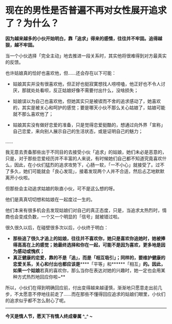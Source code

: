 # 现在的男性是否普遍不再对女性展开追求了？为什么？

**因为越来越多的小伙开始明白，靠「追求」得来的感情，往往并不牢固。追得越狠，越不牢固。**  

当一个小伙选择「完全主动」地去推进一段关系时，其实他将很难得到对方最真实的反馈。  

也许姑娘真的恰好也喜欢他，但……还会存在以下可能：  

*   姑娘其实并没有很喜欢他，但正好也挺寂寞想找人唠唠嗑，他正好也不令人讨厌，那就处处看呗，反正姑娘好像不需要付出什么，没啥损失；  

*   姑娘误以为自己也喜欢他，但她其实只是被锲而不舍的追求感动了，她喜欢的，其实是被关心和呵护的感觉；要是哪天小伙不那么关心姑娘了，姑娘可能就不那么喜欢他了；  

*   姑娘其实没有做好恋爱的准备，只是觉得恋爱挺酷的，想通过向外界「宣称」自己恋爱，来向别人展示自己的生活状态，或是证明自己的魅力；  

……  

我无意去责备那些出于不同目的去接受小伙「追求」的姑娘，她们未必是恶意的，只是，对于那些恋爱经历并不丰富的人来说，有时候她们自己都不知道究竟喜欢什么，因此，在小伙们猛烈的追求攻势下，心肠一软，「一不小心」就接受了。过不了多久，她们可能就会「良心发现」，接着发现两个人并不合适，然后忐忑地默默离开小伙啦。  

但那些会主动追求姑娘的耿直小伙，可不是这么想的呀。  

他们是真真切切想和姑娘在一起度过一生的。  

他们本来有很多机会去发现姑娘们对自己的真正态度，只是，当追求太热烈时，情商也会变成负数，一个又一个明显的「信号」就被错过啦。  

很久很久以后，在碰壁很多次以后，小伙终于明白：  

*   **那些追了很久才追上的姑娘，往往并不喜欢你，她只是喜欢你追她时，她被捧得高高在上的感觉；她最终选择和你在一起，可能不是因为喜欢，更多地是因为感动或愧疚；**
*   ****真正健康的恋爱，靠的不是「追」，而是「相互吸引」；同样的，**要维护健康的恋爱关系，关心和付出也都应该是**********「平等」和******「相互」****的。因此，如果一个姑娘****若真的喜欢你，那么当你在表达对她的兴趣时，她一定也会用某种方式热烈地回应你啦~**

所以，小伙们在得到明确回应前，付出变得越来越谨慎，渐渐地只愿意走出前几步，不太愿意不停地往前走了……而在那些不懂得回应追求的姑娘们眼里，小伙们的追求似乎都不怎么耐心了呢。  

**********  

**今天是情人节，愿天下有情人终成眷属 ^_^ ~**  

#